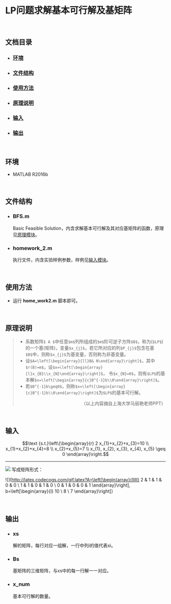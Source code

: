 # LP问题求解基本可行解及基矩阵
&emsp;

## 文档目录
- ### [环境](#jump1)
- ### [文件结构](#jump2)
- ### [使用方法](#jump3)
- ### [原理说明](#jump4)
- ### [输入](#jump5)
- ### [输出](#jump6)

&emsp;

## <span id="jump1">环境</span>
- MATLAB R2016b

&emsp;

## <span id="jump2">文件结构</span>
- ### **BFS.m**
    Basic Feasible Solution，内含求解基本可行解及其对应基矩阵的函数，原理见[原理模块](#jump4)。

- ### **homework_2.m**
    执行文件，内含实验样例参数，样例见[输入模块](#jump5)。

&emsp;

## <span id="jump3">使用方法</span>
- 运行 **home_work2.m** 脚本即可。

&emsp;

## <span id="jump4">原理说明</span>
> - 系数矩阵`$ A $`中任意`$m$`列所组成的`$m$`阶可逆子方阵`$B$`，称为(`$LP$`)的一个基(矩阵)，变量`$x_{j}$`，若它所对应的列`$P_{j}$`包含在基`$B$`中，则称`$x_{j}$`为基变量，否则称为非基变量。
> - 设`$A=\left[\begin{array}{ll}B& N\end{array}\right]$`，其中`$r(B)=m$`，设`$x=\left[\begin{array}{l}x_{B}\\x_{N}\end{array}\right]$`，
令`$x_{N}=0$`，则有`$LP$`的基本解`$x=\left[\begin{array}{c}B^{-1}b\\0\end{array}\right]$`。
> - 若`$B^{-1}b\geq0$`，则称`$x=\left[\begin{array}{c}B^{-1}b\\0\end{array}\right]$`为`$LP$`的基本可行解。
> <p align="right">（以上内容摘自上海大学马丽艳老师PPT）</p>

&emsp;

## <span id="jump5">输入</span>
```math
\text {s.t.}\left\{\begin{array}{r}
2 x_{1}+x_{2}+x_{3}=10 \\
x_{1}+x_{2}+x_{4}=8 \\
x_{2}+x_{5}=7 \\
x_{1}, x_{2}, x_{3}, x_{4}, x_{5} \geq 0
\end{array}\right.
```
***
![](http://latex.codecogs.com/gif.latex?\\sigma=\sqrt{\frac{1}{n}{\sum_{k=1}^n(x_i-\bar{x})^2}})
写成矩阵形式：

![](http://latex.codecogs.com/gif.latex?A=\left[\begin{array}{lllll}
2 & 1 & 1 & 0 & 0 \\
1 & 1 & 0 & 1 & 0 \\
0 & 1 & 0 & 0 & 1
\end{array}\right],
b=\left[\begin{array}{l}
10 \\
8 \\
7
\end{array}\right]）

&emsp;

## <span id="jump6">输出</span>
- ### xs  
    解的矩阵，每行对应一组解，一行中列i的值代表xi。
- ### Bs
    基矩阵的三维矩阵，与xs中的每一行解一一对应。
- ### x_num
    基本可行解的数量。
